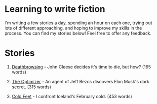 # Learning to write fiction

I'm writing a few stories a day, spending an hour on each one, trying out lots of different approaching, and hoping to improve my skills in the process. You can find my stories below! Feel free to offer any feedback. 

# Stories

1. [Deathbrowsing](stories/01-deathbrowsing.md) - John Cleese decides it's time to die, but how? (165 words)

2. [The Optimizer](stories/02-the-optimizer.md) - An agent of Jeff Bezos discovers Elon Musk's dark secret. (315 words)

3. [Cold Feet](stories/03-cold-feet.md) - I confront Iceland's February cold. (453 words)
